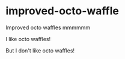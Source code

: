 # improved-octo-waffle

Improved octo waffles mmmmmm

I like octo waffles!

But I don't like octo waffles!

